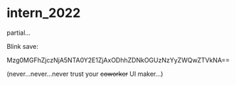 # intern_2022
partial...

Blink save:

Mzg0MGFhZjczNjA5NTA0Y2E1ZjAxODhhZDNkOGUzNzYyZWQwZTVkNA==


(never...never...never trust your  ~~coworker~~  UI maker...)
